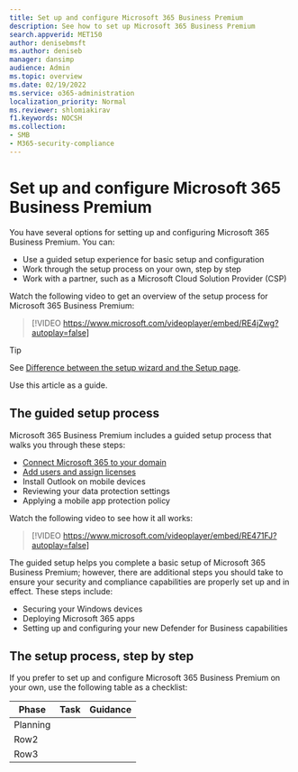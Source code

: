 ```yaml
---
title: Set up and configure Microsoft 365 Business Premium
description: See how to set up Microsoft 365 Business Premium
search.appverid: MET150
author: denisebmsft
ms.author: deniseb
manager: dansimp 
audience: Admin
ms.topic: overview
ms.date: 02/19/2022
ms.service: o365-administration
localization_priority: Normal
ms.reviewer: shlomiakirav
f1.keywords: NOCSH 
ms.collection: 
- SMB
- M365-security-compliance
---
```


# Set up and configure Microsoft 365 Business Premium

You have several options for setting up and configuring Microsoft 365 Business Premium. You can:

- Use a guided setup experience for basic setup and configuration
- Work through the setup process on your own, step by step
- Work with a partner, such as a Microsoft Cloud Solution Provider (CSP)

Watch the following video to get an overview of the setup process for Microsoft 365 Business Premium:

> [!VIDEO https://www.microsoft.com/videoplayer/embed/RE4jZwg?autoplay=false]

> [!TIP]
> See [Difference between the setup wizard and the Setup page](../admin/setup/o365-setup-wizard-and-setup-page.md).

Use this article as a guide.

## The guided setup process

Microsoft 365 Business Premium includes a guided setup process that walks you through these steps:

- [Connect Microsoft 365 to your domain](../admin/setup/business-set-up.md)
- [Add users and assign licenses](../admin/add-users/add-users.md)
- Install Outlook on mobile devices
- Reviewing your data protection settings
- Applying a mobile app protection policy

Watch the following video to see how it all works:

> [!VIDEO https://www.microsoft.com/videoplayer/embed/RE471FJ?autoplay=false]

The guided setup helps you complete a basic setup of Microsoft 365 Business Premium; however, there are additional steps you should take to ensure your security and compliance capabilities are properly set up and in effect. These steps include:

- Securing your Windows devices
- Deploying Microsoft 365 apps
- Setting up and configuring your new Defender for Business capabilities

## The setup process, step by step

If you prefer to set up and configure Microsoft 365 Business Premium on your own, use the following table as a checklist:


| Phase  | Task  | Guidance  |
|---------|---------|---------|
|Planning     |         |         |
|Row2     |         |         |
|Row3     |         |         |


